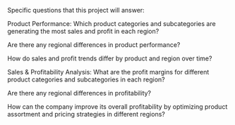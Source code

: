 Specific questions that this project will answer:

Product Performance:
Which product categories and subcategories are generating the most sales and profit in each region?

Are there any regional differences in product performance?

How do sales and profit trends differ by product and region over time?

Sales & Profitability Analysis:
What are the profit margins for different product categories and subcategories in each region?

Are there any regional differences in profitability?

How can the company improve its overall profitability by optimizing product assortment and pricing strategies in different regions?

